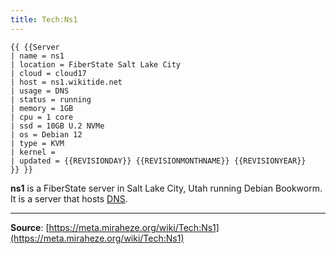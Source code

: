 ```yaml
---
title: Tech:Ns1
---
```


```
{{ {{Server
| name = ns1
| location = FiberState Salt Lake City
| cloud = cloud17
| host = ns1.wikitide.net
| usage = DNS
| status = running
| memory = 1GB
| cpu = 1 core
| ssd = 10GB U.2 NVMe
| os = Debian 12
| type = KVM
| kernel =
| updated = {{REVISIONDAY}} {{REVISIONMONTHNAME}} {{REVISIONYEAR}}
}} }}
```

**ns1** is a FiberState server in Salt Lake City, Utah running Debian Bookworm. It is a server that hosts [DNS](Tech:DNS.md).

----
**Source**: [https://meta.miraheze.org/wiki/Tech:Ns1](https://meta.miraheze.org/wiki/Tech:Ns1)